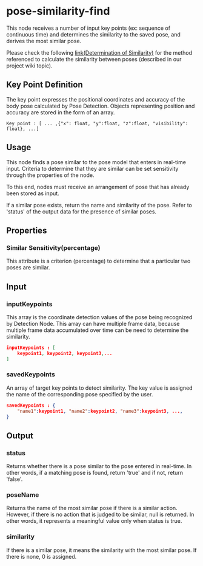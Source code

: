 # pose-similarity-find

This node receives a number of input key points (ex: sequence of continuous time) and determines the similarity to the saved pose, and derives the most similar pose.

Please check the following [link(Determination of Similarity)](https://github.com/5FNSaaS/node-red-contrib-motion-pose/wiki/Determination-of-similarity) for the method referenced to calculate the similarity between poses (described in our project wiki topic).

## Key Point Definition

The key point expresses the positional coordinates and accuracy of the body pose calculated by Pose Detection. Objects representing position and accuracy are stored in the form of an array.

```
Key point : [ ... ,{"x": float, "y":float, "z":float, "visibility": float}, ...]
```

## Usage

This node finds a pose similar to the pose model that enters in real-time input. Criteria to determine that they are similar can be set sensitivity through the properties of the node. 

To this end, nodes must receive an arrangement of pose that has already been stored as input. 

If a similar pose exists, return the name and similarity of the pose. Refer to 'status' of the output data for the presence of similar poses.

## Properties

### Similar Sensitivity(percentage)

This attribute is a criterion (percentage) to determine that a particular two poses are similar.

## Input

### inputKeypoints

This array is the coordinate detection values of the pose being recognized by Detection Node. This array can have multiple frame data, because multiple frame data accumulated over time can be need to determine the similarity. 

```json
inputKeypoints : [
	keypoint1, keypoint2, keypoint3,...
]
```

### savedKeypoints

An array of target key points to detect similarity. The key value is assigned the name of the corresponding pose specified by the user.

```json
savedKeypoints : {
	"name1":keypoint1, "name2":keypoint2, "name3":keypoint3, ..., 
}
```

## Output

### status

Returns whether there is a pose similar to the pose entered in real-time. In other words, if a matching pose is found, return 'true' and if not, return 'false'.

### poseName

Returns the name of the most similar pose if there is a similar action. However, if there is no action that is judged to be similar, null is returned. In other words, it represents a meaningful value only when status is true.

### similarity

If there is a similar pose, it means the similarity with the most similar pose. If there is none, 0 is assigned.